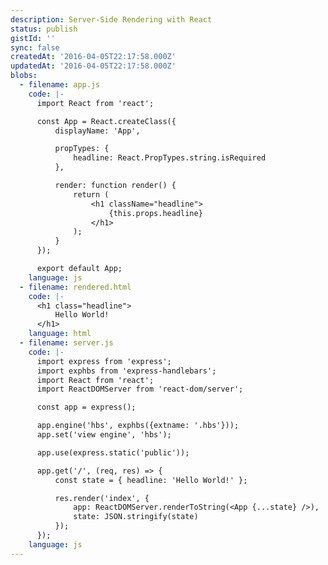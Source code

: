 ```yaml
---
description: Server-Side Rendering with React
status: publish
gistId: ''
sync: false
createdAt: '2016-04-05T22:17:58.000Z'
updatedAt: '2016-04-05T22:17:58.000Z'
blobs:
  - filename: app.js
    code: |-
      import React from 'react';

      const App = React.createClass({
          displayName: 'App',

          propTypes: {
              headline: React.PropTypes.string.isRequired
          },

          render: function render() {
              return (
                  <h1 className="headline">
                      {this.props.headline}
                  </h1>
              );
          }
      });

      export default App;
    language: js
  - filename: rendered.html
    code: |-
      <h1 class="headline">
          Hello World!
      </h1>
    language: html
  - filename: server.js
    code: |-
      import express from 'express';
      import exphbs from 'express-handlebars';
      import React from 'react';
      import ReactDOMServer from 'react-dom/server';

      const app = express();

      app.engine('hbs', exphbs({extname: '.hbs'}));
      app.set('view engine', 'hbs');

      app.use(express.static('public'));

      app.get('/', (req, res) => {
          const state = { headline: 'Hello World!' };

          res.render('index', {
              app: ReactDOMServer.renderToString(<App {...state} />),
              state: JSON.stringify(state)
          });
      });
    language: js
---
```


